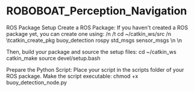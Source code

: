 # ROBOBOAT_Perception_Navigation


ROS Package Setup
Create a ROS Package: If you haven't created a ROS package yet, you can create one using: /n
 /t cd ~/catkin_ws/src /n
  \tcatkin_create_pkg buoy_detection rospy std_msgs sensor_msgs \n \n

  Then, build your package and source the setup files:
    cd ~/catkin_ws
    catkin_make
    source devel/setup.bash


  Prepare the Python Script:
    Place your script in the scripts folder of your ROS package.
    Make the script executable:
      chmod +x buoy_detection_node.py
